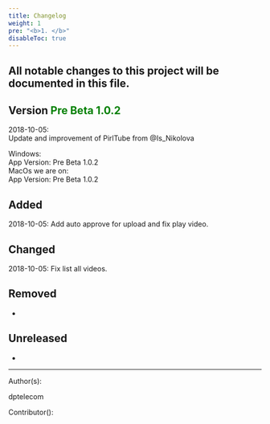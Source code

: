 ```yaml
---
title: Changelog
weight: 1
pre: "<b>1. </b>"
disableToc: true
---
```




## All notable changes to this project will be documented in this file.

## Version <span style="color:green">Pre Beta 1.0.2</span>
2018-10-05:  
Update and improvement of PirlTube from @Is_Nikolova  

Windows:  
App Version: Pre Beta 1.0.2  
MacOs we are on:  
App Version: Pre Beta 1.0.2

## Added  

2018-10-05: Add auto approve for upload and fix play video.

## Changed  

2018-10-05: Fix list all videos.

## Removed  
-

## Unreleased  
-



---
Author(s):  

dptelecom  

Contributor():
